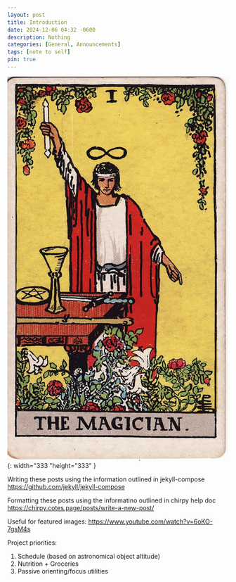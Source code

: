 ```yaml
---
layout: post
title: Introduction
date: 2024-12-06 04:32 -0600
description: Nothing
categories: [General, Announcements]
tags: [note to self]
pin: true
---
```


![Desktop View](/assets/media/images/magician.jpeg){: width="333 "height="333" }

Writing these posts using the information outlined in jekyll-compose
<https://github.com/jekyll/jekyll-compose>

Formatting these posts using the informatino outlined in chirpy help doc
<https://chirpy.cotes.page/posts/write-a-new-post/>

Useful for featured images:
<https://www.youtube.com/watch?v=6oKO-7gsM4s>

Project priorities:
1. Schedule (based on astronomical object altitude)
2. Nutrition + Groceries
3. Passive orienting/focus utilities